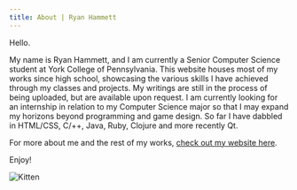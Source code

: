```yaml
---
title: About | Ryan Hammett
---
```


Hello.

My name is Ryan Hammett, and I am currently a Senior Computer Science student at York College of Pennsylvania. This website houses most of my works since high school, showcasing the various skills I have achieved through my classes and projects. My writings are still in the process of being uploaded, but are available upon request. I am currently looking for an internship in relation to my Computer Science major so that I may expand my horizons beyond programming and game design. So far I have dabbled in HTML/CSS, C/++, Java, Ruby, Clojure and more recently Qt.

For more about me and the rest of my works, <a href="http://www.ryanhammett.com/" target="_blank"> check out my website here</a>.

Enjoy!

![Kitten](http://i0.wp.com/www.ryanhammett.com/wp-content/uploads/2013/05/IMG_0747.jpg)
